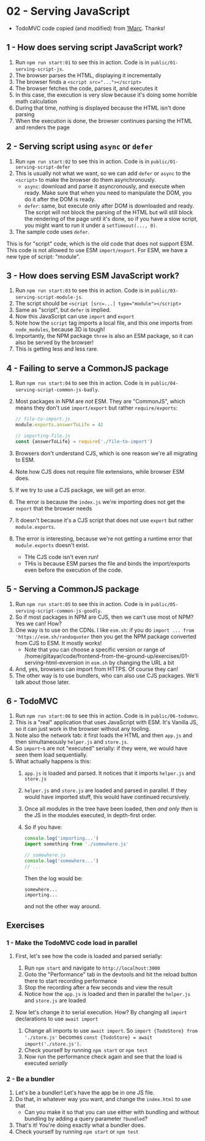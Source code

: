 # 02 - Serving JavaScript

* TodoMVC code copied (and modified) from [1Marc](https://github.com/1Marc/modern-todomvc-vanillajs). Thanks!

## 1 - How does serving script JavaScript work?

1. Run `npm run start:01` to see this in action. Code is in `public/01-serving-script-js`.
1. The browser parses the HTML, displaying it incrementally
1. The browser finds a `<script src="..."></script>`
1. The browser fetches the code, parses it, and executes it
1. In this case, the execution is very slow because it's doing some horrible math calculation
1. During that time, nothing is displayed because the HTML isn't done parsing
1. When the execution is done, the browser continues parsing the HTML and renders the page

## 2 - Serving script using `async` or `defer`

1. Run `npm run start:02` to see this in action. Code is in `public/01-serving-script-defer`
1. This is usually not what we want, so we can add `defer` or `async` to the `<script>` to make the browser
   do them asynchronously.
   * `async`: download and parse it asyncronously, and execute when ready.
     Make sure that when you need to manipulate the DOM, you do it after the DOM is ready.
   * `defer`: same, but execute only after DOM is downloaded and ready.
     The script will not block the parsing of the HTML but will still block the rendering of the page
     until it's done, so if you have a slow script, you might want to run it under a `setTimeout(..., 0)`.
1. The sample code uses `defer`.

This is for "script" code, which is the old code that does not support ESM.
This code is not allowed to use ESM `import/export`. For ESM, we have a new type of script: "module".

## 3 - How does serving ESM JavaScript work?

1. Run `npm run start:03` to see this in action. Code is in `public/03-serving-script-module-js`.
1. The script should be `<script [src=...] type="module"></script>`
1. Same as "script", but `defer` is implied.
1. Now this JavaScript can use `import` and `export`
1. Note how the `script` tag imports a local file, and this one imports from `node_modules`, because 3D
   is tough!
1. Importantly, the NPM package `three` is also an ESM package, so it can also be served by the browser!
1. This is getting less and less rare.

## 4 - Failing to serve a CommonJS package

1. Run `npm run start:04` to see this in action. Code is in `public/04-serving-script-common-js-badly`.
1. Most packages in NPM are _not_ ESM. They are "CommonJS", which means they don't use `import/export` but
   rather `require/exports`:

   ```js
   // file-to-import.js
   module.exports.answerToLife = 42

   // importing-file.js
   const {answerToLife} = require('./file-to-import')
   ```

1. Browsers don't understand CJS, which is one reason we're all migrating to ESM.
1. Note how CJS does not require file extensions, while browser ESM does.
1. If we try to use a CJS package, we will get an error.
1. The error is because the `index.js` we're importing does not get the `export` that the browser needs
1. It doesn't because it's a CJS script that does not use `export` but rather `module.exports`.
1. The error is interesting, because we're not getting a runtime error that `module.exports` doesn't exist.
   * THe CJS code isn't even run!
   * THis is because ESM parses the file and binds the import/exports even before the execution of the code.

## 5 - Serving a CommonJS package

1. Run `npm run start:05` to see this in action. Code is in `public/05-serving-script-common-js-goodly`.
1. So if most packages in NPM are CJS, then we can't use most of NPM? Yes we can! How?
1. One way is to use on the CDNs. I like `esm.sh`: if you do `import ... from 'https://esm.sh/randoquoter` then
   you get the NPM package converted from CJS to ESM. It mostly works!
   * Note that you can choose a specific version or range of /home/giltayar/code/frontend-from-the-ground-up/exercises/01-serving-html-exversion in `esm.sh` by changing the URL a bit
1. And, yes, browsers can import from HTTPS. Of course they can!
1. The other way is to use bundlers, who can also use CJS packages. We'll talk about those later.

## 6 - TodoMVC

1. Run `npm run start:06` to see this in action. Code is in `public/06-todomvc`.
1. This is a "real" application that uses JavaScript with ESM. It's Vanilla JS, so it can just work in the browser
   without any tooling.
1. Note also the network tab: it first loads the HTML and then `app.js` and
   then simultaneously `helper.js` and `store.js`.
1. So `import`-s are not "executed" serially: if they were, we would have seen them load sequentially.
1. What actually happens is this:
   1. `app.js` is loaded and parsed. It notices that it imports `helper.js` and `store.js`
   1. `helper.js` and `store.js` are loaded and parsed in parallel. If they would have imported stuff, this
      would have continued recursively.
   1. Once all modules in the tree have been loaded, then _and only then_ is the JS in the modules executed,
      in depth-first order.
   1. So if you have:

      ```js
      console.log('importing...')
      import something from './somewhere.js'

      // somewhere.js
      console.log('somewhere...')
      // ...
      ```

      Then the log would be:

      ```log
      somewhere...
      importing...
      ```

      and not the other way around.

## Exercises

### 1 - Make the TodoMVC code load in parallel

1. First, let's see how the code is loaded and parsed serially:
   1. Run `npm start` and navigate to `http://localhost:3000`
   1. Goto the "Performance" tab in the devtools and hit the reload button there to start recording performance
   1. Stop the recording after a few seconds and view the result
   1. Notice how the `app.js` is loaded and then in parallel the `helper.js` and `store.js` are loaded

1. Now let's change it to serial execution. How? By changing all `import` declarations to use `await import`
   1. Change all imports to use `await import`. So `import {TodoStore} from './store.js'` becomes
      `const {TodoStore} = await import('./store.js')`.
   1. Check yourself by running `npm start` or `npm test`
   1. Now run the performance check again and see that the load is executed _serially_


### 2 - Be a bundler

1. Let's be a bundler! Let's have the app be in one JS file.
1. Do that, in whatever way you want, and change the `index.html` to use that
   * Can you make it so that you can use either with bundling and
     without bundling by adding a query parameter `?bundled`?
1. That's it! You're doing exactly what a bundler does.
1. Check yourself by running `npm start` or `npm test`

